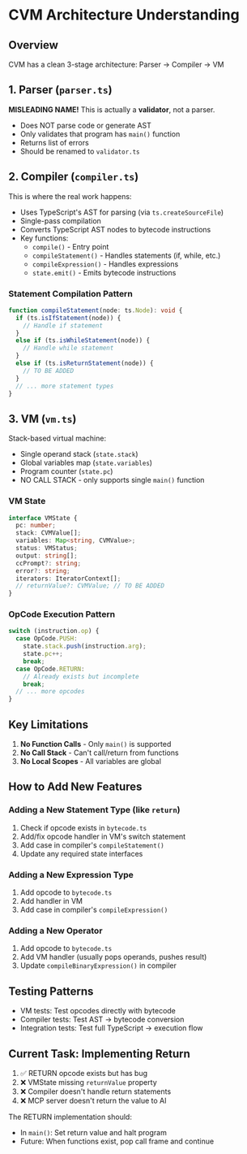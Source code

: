 # CVM Architecture Understanding

## Overview
CVM has a clean 3-stage architecture: Parser → Compiler → VM

## 1. Parser (`parser.ts`)
**MISLEADING NAME!** This is actually a **validator**, not a parser.
- Does NOT parse code or generate AST
- Only validates that program has `main()` function
- Returns list of errors
- Should be renamed to `validator.ts`

## 2. Compiler (`compiler.ts`)
This is where the real work happens:
- Uses TypeScript's AST for parsing (via `ts.createSourceFile`)
- Single-pass compilation
- Converts TypeScript AST nodes to bytecode instructions
- Key functions:
  - `compile()` - Entry point
  - `compileStatement()` - Handles statements (if, while, etc.)
  - `compileExpression()` - Handles expressions
  - `state.emit()` - Emits bytecode instructions

### Statement Compilation Pattern
```typescript
function compileStatement(node: ts.Node): void {
  if (ts.isIfStatement(node)) {
    // Handle if statement
  }
  else if (ts.isWhileStatement(node)) {
    // Handle while statement
  }
  else if (ts.isReturnStatement(node)) {
    // TO BE ADDED
  }
  // ... more statement types
}
```

## 3. VM (`vm.ts`)
Stack-based virtual machine:
- Single operand stack (`state.stack`)
- Global variables map (`state.variables`)
- Program counter (`state.pc`)
- NO CALL STACK - only supports single `main()` function

### VM State
```typescript
interface VMState {
  pc: number;
  stack: CVMValue[];
  variables: Map<string, CVMValue>;
  status: VMStatus;
  output: string[];
  ccPrompt?: string;
  error?: string;
  iterators: IteratorContext[];
  // returnValue?: CVMValue; // TO BE ADDED
}
```

### OpCode Execution Pattern
```typescript
switch (instruction.op) {
  case OpCode.PUSH:
    state.stack.push(instruction.arg);
    state.pc++;
    break;
  case OpCode.RETURN:
    // Already exists but incomplete
    break;
  // ... more opcodes
}
```

## Key Limitations
1. **No Function Calls** - Only `main()` is supported
2. **No Call Stack** - Can't call/return from functions
3. **No Local Scopes** - All variables are global

## How to Add New Features

### Adding a New Statement Type (like `return`)
1. Check if opcode exists in `bytecode.ts`
2. Add/fix opcode handler in VM's switch statement
3. Add case in compiler's `compileStatement()`
4. Update any required state interfaces

### Adding a New Expression Type
1. Add opcode to `bytecode.ts`
2. Add handler in VM
3. Add case in compiler's `compileExpression()`

### Adding a New Operator
1. Add opcode to `bytecode.ts`
2. Add VM handler (usually pops operands, pushes result)
3. Update `compileBinaryExpression()` in compiler

## Testing Patterns
- VM tests: Test opcodes directly with bytecode
- Compiler tests: Test AST → bytecode conversion
- Integration tests: Test full TypeScript → execution flow

## Current Task: Implementing Return
1. ✅ RETURN opcode exists but has bug
2. ❌ VMState missing `returnValue` property
3. ❌ Compiler doesn't handle return statements
4. ❌ MCP server doesn't return the value to AI

The RETURN implementation should:
- In `main()`: Set return value and halt program
- Future: When functions exist, pop call frame and continue